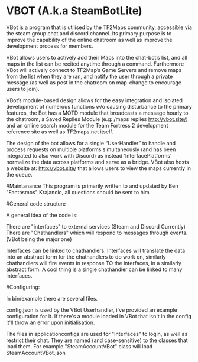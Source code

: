 # VBOT (A.k.a SteamBotLite)
VBot is a program that is utilised by the TF2Maps community, accessible via the steam group chat and discord channel. 
Its primary purpose is to improve the capability of the online chatroom as well as improve the development process for members. 

VBot allows users to actively add their Maps into the chat-bot’s list, and all maps in the list can be recited anytime through a command. Furthermore VBot will actively connect to TF2Map’s Game Servers and remove maps from the list when they are ran, and notify the user through a private message (as well as post in the chatroom on map-change to encourage users to join). 

VBot’s module-based design allows for the easy integration and isolated development of numerous functions w/o causing disturbance to the primary features, the Bot has a MOTD module that broadcasts a message hourly to the chatroom, a Saved Replies Module (e.g: /maps replies http://vbot.site/) and an online search module for the Team Fortress 2 development reference site as well as TF2maps.net itself.

The design of the bot allows for a single “UserHandler” to handle and process requests on multiple platforms simultaneously (and has been integrated to also work with Discord) as instead ‘InterfacePlatforms’ normalize the data across platforms and serve as a bridge. VBot also hosts a website at: http://vbot.site/ that allows users to view the maps currently in the queue. 

#Maintanance
This program is primarily written to and updated by Ben "Fantasmos" Krajancic, all questions should be sent to him

#General code structure

A general idea of the code is: 

There are "interfaces" to external services (Steam and Discord Currently)
There are "Chathandlers" which will respond to messages through events. (VBot being the major one)

Interfaces can be linked to chathandlers. Interfaces will translate the data into an abstract form for the chathandlers to do work on, similarly chathandlers will fire events in response TO the interfaces, in a similarly abstract form.
A cool thing is a single chathandler can be linked to many interfaces. 

#Configuring:

In bin/example there are several files. 

config.json is used by the VBot Userhandler, i've provided an example configuration for it. If there's a module loaded in VBot that isn't in the config it'll throw an error upon initialisation.

The files in applicationconfigs are used for "Interfaces" to login, as well as restrict their chat. They are named (and case-sensitive) to the classes that load them. For example "SteamAccountVBot" class will load SteamAccountVBot.json
